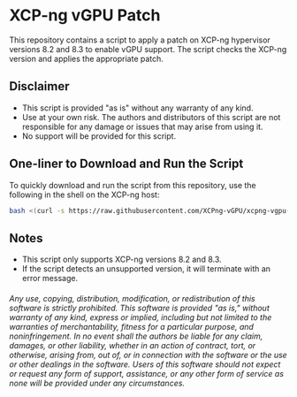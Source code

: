 # XCP-ng vGPU Patch

This repository contains a script to apply a patch on XCP-ng hypervisor versions 8.2 and 8.3 to enable vGPU support. The script checks the XCP-ng version and applies the appropriate patch.

## Disclaimer
- This script is provided "as is" without any warranty of any kind.
- Use at your own risk. The authors and distributors of this script are not responsible for any damage or issues that may arise from using it.
- No support will be provided for this script.

## One-liner to Download and Run the Script
To quickly download and run the script from this repository, use the following in the shell on the XCP-ng host:

```sh
bash <(curl -s https://raw.githubusercontent.com/XCPng-vGPU/xcpng-vgpu-patch/patch.sh)
```

## Notes
- This script only supports XCP-ng versions 8.2 and 8.3.
- If the script detects an unsupported version, it will terminate with an error message.

###### Any use, copying, distribution, modification, or redistribution of this software is strictly prohibited. This software is provided "as is," without warranty of any kind, express or implied, including but not limited to the warranties of merchantability, fitness for a particular purpose, and noninfringement. In no event shall the authors be liable for any claim, damages, or other liability, whether in an action of contract, tort, or otherwise, arising from, out of, or in connection with the software or the use or other dealings in the software. Users of this software should not expect or request any form of support, assistance, or any other form of service as none will be provided under any circumstances.
